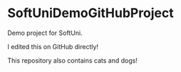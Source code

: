 # SoftUniDemoGitHubProject
Demo project for SoftUni.

 I edited this on GitHub directly!

 This repository also contains cats and dogs!
